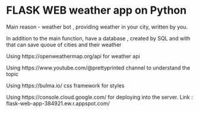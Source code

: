 <h1>FLASK WEB weather app on Python</h1> 
<p>Main reason - weather bot , providing weather in your city, written by you.</p>
<p>In addition to the main function, have a database , created by SQL and with that can save quoue of cities and their weather</p>
<p>Using https://openweathermap.org/api for weather api</p>
<p>Using https://www.youtube.com/@prettyprinted channel to understand the topic</p>
<p>Using https://bulma.io/ css framework for styles</p>
<p>Using https://console.cloud.google.com/ for deploying into the server. Link : flask-web-app-384921.ew.r.appspot.com/
